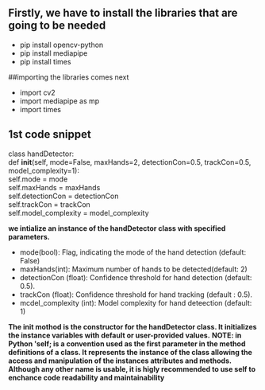 ## Firstly, we have to install the libraries that are going to be needed
- pip install opencv-python
- pip install mediapipe
- pip install times

##importing the libraries comes next
- import cv2
- import mediapipe as mp
- import times

## 1st code snippet  
class handDetector:  
    def __init__(self, mode=False, maxHands=2, detectionCon=0.5, trackCon=0.5, model_complexity=1):  
        self.mode = mode  
        self.maxHands = maxHands  
        self.detectionCon = detectionCon  
        self.trackCon = trackCon  
        self.model_complexity = model_complexity  
        
**we intialize an instance of the handDetector class with specified parameters.**
- mode(bool): Flag, indicating the mode of the hand detection (default: False)
- maxHands(int): Maximum number of hands to be detected(default: 2)
- detectionCon (float): Confidence threshold for hand detection (default: 0.5).
- trackCon (float): Confidence threshold for hand tracking (default : 0.5).
- mcdel_complexity (int): Model complexity for hand deteection (default: 1)

**The __init__ mothod is the constructor for the handDetector class. It initializes the instance variables with default or user-provided values.**
**NOTE: in Python 'self; is a convention used as the first parameter in the method definitions of a class. It represents the instance of the class allowing the access and manipulation of the instances attributes and methods. Although any other name is usable, it is higly recommended to use self to enchance code readability and maintainability**
